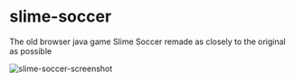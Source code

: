 # slime-soccer
The old browser java game Slime Soccer remade as closely to the original as possible


![slime-soccer-screenshot](https://user-images.githubusercontent.com/23317027/139115245-4874906d-5d21-4885-98af-89c7d3152df3.png)
